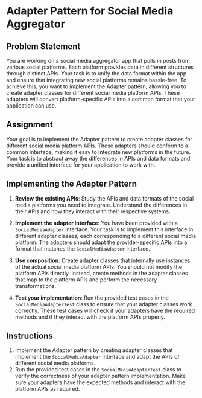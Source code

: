 # Adapter Pattern for Social Media Aggregator

## Problem Statement

You are working on a social media aggregator app that pulls in posts from various social platforms. Each platform
provides data in different structures through distinct APIs. Your task is to unify the data format within the app and
ensure that integrating new social platforms remains hassle-free. To achieve this, you want to implement the Adapter
pattern, allowing you to create adapter classes for different social media platform APIs. These adapters will convert
platform-specific APIs into a common format that your application can use.

## Assignment

Your goal is to implement the Adapter pattern to create adapter classes for different social media platform APIs. These
adapters should conform to a common interface, making it easy to integrate new platforms in the future. Your task is to
abstract away the differences in APIs and data formats and provide a unified interface for your application to work
with.

## Implementing the Adapter Pattern

1. **Review the existing APIs**: Study the APIs and data formats of the social media platforms you need to integrate.
   Understand the differences in their APIs and how they interact with their respective systems.

2. **Implement the adapter interface**: You have been provided with a `SocialMediaAdapter` interface. Your task is to
   implement this interface in different adapter classes, each corresponding to a different social media platform. The
   adapters should adapt the provider-specific APIs into a format that matches the `SocialMediaAdapter` interface.

3. **Use composition**: Create adapter classes that internally use instances of the actual social media platform APIs.
   You should not modify the platform APIs directly. Instead, create methods in the adapter classes that map to the
   platform APIs and perform the necessary transformations.

4. **Test your implementation**: Run the provided test cases in the `SocialMediaAdapterTest` class to ensure that your
   adapter classes work correctly. These test cases will check if your adapters have the required methods and if they
   interact with the platform APIs properly.

## Instructions

1. Implement the Adapter pattern by creating adapter classes that implement the `SocialMediaAdapter` interface and adapt
   the APIs of different social media platforms.
2. Run the provided test cases in the `SocialMediaAdapterTest` class to verify the correctness of your adapter pattern
   implementation. Make sure your adapters have the expected methods and interact with the platform APIs as required.